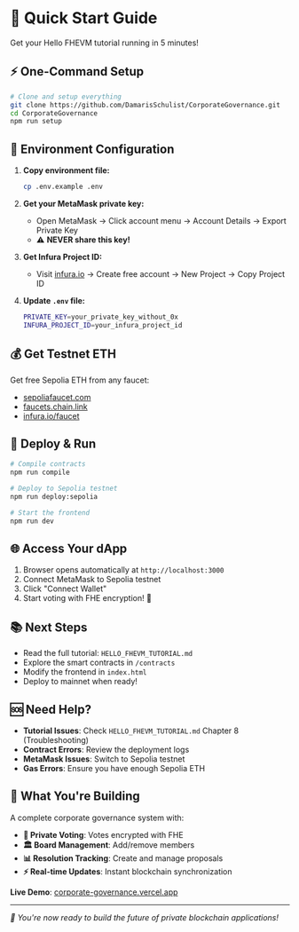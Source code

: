 # 🚀 Quick Start Guide

Get your Hello FHEVM tutorial running in 5 minutes!

## ⚡ One-Command Setup

```bash
# Clone and setup everything
git clone https://github.com/DamarisSchulist/CorporateGovernance.git
cd CorporateGovernance
npm run setup
```

## 🔧 Environment Configuration

1. **Copy environment file:**
   ```bash
   cp .env.example .env
   ```

2. **Get your MetaMask private key:**
   - Open MetaMask → Click account menu → Account Details → Export Private Key
   - ⚠️ **NEVER share this key!**

3. **Get Infura Project ID:**
   - Visit [infura.io](https://infura.io/) → Create free account → New Project → Copy Project ID

4. **Update `.env` file:**
   ```bash
   PRIVATE_KEY=your_private_key_without_0x
   INFURA_PROJECT_ID=your_infura_project_id
   ```

## 💰 Get Testnet ETH

Get free Sepolia ETH from any faucet:
- [sepoliafaucet.com](https://sepoliafaucet.com/)
- [faucets.chain.link](https://faucets.chain.link/)
- [infura.io/faucet](https://www.infura.io/faucet/sepolia)

## 🚀 Deploy & Run

```bash
# Compile contracts
npm run compile

# Deploy to Sepolia testnet
npm run deploy:sepolia

# Start the frontend
npm run dev
```

## 🌐 Access Your dApp

1. Browser opens automatically at `http://localhost:3000`
2. Connect MetaMask to Sepolia testnet
3. Click "Connect Wallet"
4. Start voting with FHE encryption! 🔐

## 📚 Next Steps

- Read the full tutorial: `HELLO_FHEVM_TUTORIAL.md`
- Explore the smart contracts in `/contracts`
- Modify the frontend in `index.html`
- Deploy to mainnet when ready!

## 🆘 Need Help?

- **Tutorial Issues**: Check `HELLO_FHEVM_TUTORIAL.md` Chapter 8 (Troubleshooting)
- **Contract Errors**: Review the deployment logs
- **MetaMask Issues**: Switch to Sepolia testnet
- **Gas Errors**: Ensure you have enough Sepolia ETH

## 🎯 What You're Building

A complete corporate governance system with:
- **🔐 Private Voting**: Votes encrypted with FHE
- **🏛️ Board Management**: Add/remove members
- **📊 Resolution Tracking**: Create and manage proposals
- **⚡ Real-time Updates**: Instant blockchain synchronization

**Live Demo**: [corporate-governance.vercel.app](https://corporate-governance.vercel.app/)

---

*🎉 You're now ready to build the future of private blockchain applications!*